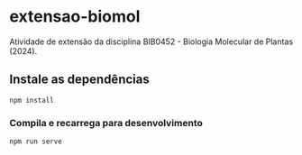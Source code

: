# extensao-biomol
Atividade de extensão da disciplina BIB0452 - Biologia Molecular de Plantas (2024).

## Instale as dependências
```
npm install
```

### Compila e recarrega para desenvolvimento
```
npm run serve
```
<!-- 
### Compiles and minifies for production
```
npm run build
```

### Lints and fixes files
```
npm run lint
```

### Customize configuration
See [Configuration Reference](https://cli.vuejs.org/config/). -->
